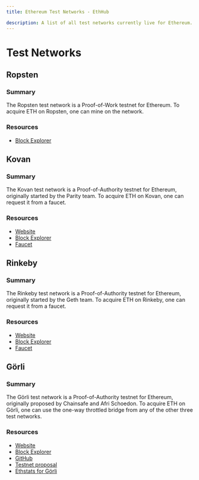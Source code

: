 ```yaml
---
title: Ethereum Test Networks - EthHub

description: A list of all test networks currently live for Ethereum.
---
```


# Test Networks

## Ropsten

### Summary

The Ropsten test network is a Proof-of-Work testnet for Ethereum. To acquire ETH on Ropsten, one can mine on the network.

### Resources

* [Block Explorer](https://ropsten.etherscan.io/)

## Kovan

### Summary

The Kovan test network is a Proof-of-Authority testnet for Ethereum, originally started by the Parity team. To acquire ETH on Kovan, one can request it from a faucet.

### Resources

* [Website](https://kovan-testnet.github.io/website/)  
* [Block Explorer](https://kovan.etherscan.io/)  
* [Faucet](https://faucet.kovan.network/)

## Rinkeby

### Summary

The Rinkeby test network is a Proof-of-Authority testnet for Ethereum, originally started by the Geth team. To acquire ETH on Rinkeby, one can request it from a faucet.

### Resources

* [Website](https://www.rinkeby.io/#stats)
* [Block Explorer](https://rinkeby.etherscan.io/)
* [Faucet](https://faucet.rinkeby.io/)

## Görli

### Summary

The Görli test network is a Proof-of-Authority testnet for Ethereum, originally proposed by Chainsafe and Afri Schoedon. To acquire ETH on Görli, one can use the one-way throttled bridge from any of the other three test networks.

### Resources

* [Website](https://goerli.net/)
* [Block Explorer](https://goerli.etherscan.io/)
* [GitHub](https://github.com/goerli/testnet)
* [Testnet proposal](https://dev.to/5chdn/the-grli-testnet-proposal---a-call-for-participation-58pf)
* [Ethstats for Görli](https://stats.goerli.net/)
